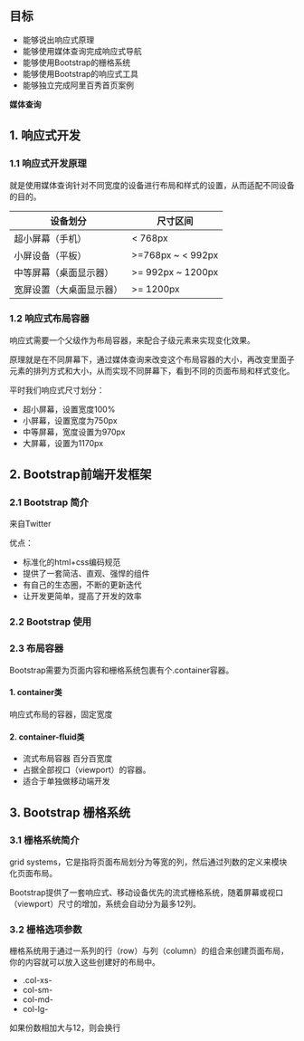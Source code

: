 ## 目标

- 能够说出响应式原理
- 能够使用媒体查询完成响应式导航
- 能够使用Bootstrap的栅格系统
- 能够使用Bootstrap的响应式工具
- 能够独立完成阿里百秀首页案例

**媒体查询**

## 1. 响应式开发

### 1.1 响应式开发原理

就是使用媒体查询针对不同宽度的设备进行布局和样式的设置，从而适配不同设备的目的。

| 设备划分                 | 尺寸区间          |
| ------------------------ | ----------------- |
| 超小屏幕（手机）         | < 768px           |
| 小屏设备（平板）         | >=768px ~ < 992px |
| 中等屏幕（桌面显示器）   | >= 992px ~ 1200px |
| 宽屏设置（大桌面显示器） | >= 1200px         |

### 1.2 响应式布局容器

响应式需要一个父级作为布局容器，来配合子级元素来实现变化效果。

原理就是在不同屏幕下，通过媒体查询来改变这个布局容器的大小，再改变里面子元素的排列方式和大小，从而实现不同屏幕下，看到不同的页面布局和样式变化。

平时我们响应式尺寸划分：

- 超小屏幕，设置宽度100%
- 小屏幕，设置宽度为750px
- 中等屏幕，宽度设置为970px
- 大屏幕，设置为1170px

## 2. Bootstrap前端开发框架

### 2.1 Bootstrap 简介

来自Twitter

优点：

- 标准化的html+css编码规范
- 提供了一套简洁、直观、强悍的组件
- 有自己的生态圈，不断的更新迭代
- 让开发更简单，提高了开发的效率

### 2.2 Bootstrap 使用

### 2.3 布局容器

Bootstrap需要为页面内容和栅格系统包裹有个.container容器。

#### 1. container类

响应式布局的容器，固定宽度

#### 2. container-fluid类

- 流式布局容器 百分百宽度
- 占据全部视口（viewport）的容器。
- 适合于单独做移动端开发

## 3. Bootstrap 栅格系统

### 3.1 栅格系统简介

grid systems，它是指将页面布局划分为等宽的列，然后通过列数的定义来模块化页面布局。

Bootstrap提供了一套响应式、移动设备优先的流式栅格系统，随着屏幕或视口（viewport）尺寸的增加，系统会自动分为最多12列。

### 3.2 栅格选项参数

栅格系统用于通过一系列的行（row）与列（column）的组合来创建页面布局，你的内容就可以放入这些创建好的布局中。

- .col-xs-
- col-sm-
- col-md-
- col-lg-

如果份数相加大与12，则会换行